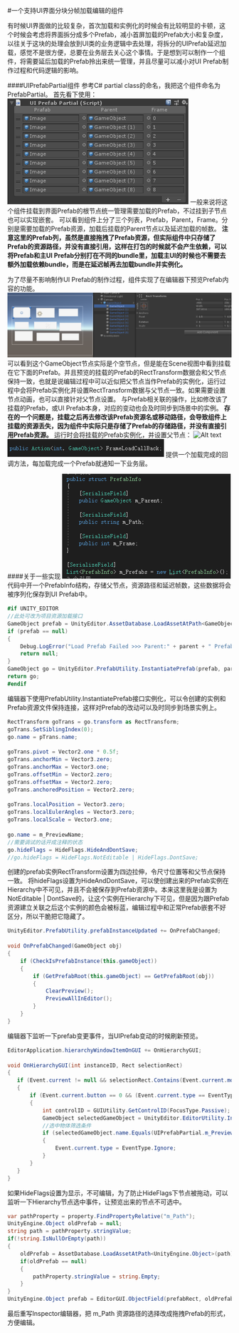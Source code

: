 #一个支持UI界面分块分帧加载编辑的组件

有时候UI界面做的比较复杂，首次加载和实例化的时候会有比较明显的卡顿，这个时候会考虑将界面拆分成多个Prefab，减小首屏加载的Prefab大小和复杂度，以往关于这块的处理会放到UI类的业务逻辑中去处理，将拆分的UIPrefab延迟加载，感觉不是很方便，总要在业务层去关心这个事情。于是想到可以制作一个组件，将需要延后加载的Prefab拎出来统一管理，并且尽量可以减小对UI Prefab制作过程和代码逻辑的影响。

####UIPrefabPartial组件
参考C# partial class的命名，我把这个组件命名为PrefabPartial。
首先看下使用：
![Alt text](./1632568805771.png)
一般来说将这个组件挂载到界面Prefab的根节点统一管理需要加载的Prefab，不过挂到子节点也可以实现嵌套。
可以看到组件上分了三个列表，Prefab，Parent，Frame。分别是需要加载的Prefab资源，加载后挂载的Parent节点以及延迟加载的帧数。
**注意这里的Prefab列，虽然是直接拖拽了Prefab资源，但实际组件中只存储了Prefab的资源路径，并没有直接引用，这样在打包的时候就不会产生依赖，可以将Prefab和主UI Prefab分别打在不同的bundle里，加载主UI的时候也不需要去额外加载依赖bundle，而是在延迟帧再去加载bundle并实例化。**

为了尽量不影响制作UI Prefab的制作过程，组件实现了在编辑器下预览Prefab内容的功能。
![Alt text](./1632569452273.png)
可以看到这个GameObject节点实际是个空节点，但是能在Scene视图中看到挂载在它下面的Prefab。并且预览的挂载的Prefab的RectTransform数据会和父节点保持一致，也就是说编辑过程中可以近似把父节点当作Prefab的实例化，运行过程中会将Prefab实例化并设置RectTransform数据与父节点一致。如果需要设置节点动画，也可以直接针对父节点设置。
与Prefab相关联的操作，比如修改该了挂载的Prefab，或UI Prefab本身，对应的变动也会及时同步到场景中的实例。
**存在的一个问题是，挂载之后再去修改该Prefab资源名或移动路径，会导致组件上挂载的资源丢失，因为组件中实际只是存储了Prefab的存储路径，并没有直接引用Prefab资源。**
运行时会将挂载的Prefab实例化，并设置父节点：
![Alt text](./PrefabPartial.gif)
![Alt text](./1632570948154.png)
提供一个加载完成的回调方法，每加载完成一个Prefab就通知一下业务层。

####关于一些实现
![Alt text](./1632571099240.png)
代码中开一个PrefabInfo结构，存储父节点，资源路径和延迟帧数，这些数据将会被序列化保存到UI Prefab中。
```csharp
#if UNITY_EDITOR
//此处可改为项目资源加载接口
GameObject prefab = UnityEditor.AssetDatabase.LoadAssetAtPath<GameObject>(path);
if (prefab == null)
{
    Debug.LogError("Load Prefab Failed >>> Parent:" + parent + " PrefabPath:" + path);
    return null;
}
GameObject go = UnityEditor.PrefabUtility.InstantiatePrefab(prefab, parent) as GameObject;// Instantiate(prefab, parent.transform);
return go;
#endif
```
编辑器下使用PrefabUtility.InstantiatePrefab接口实例化，可以令创建的实例和Prefab资源文件保持连接，这样对Prefab的改动可以及时同步到场景实例上。
```csharp
RectTransform goTrans = go.transform as RectTransform;
goTrans.SetSiblingIndex(0);
go.name = pTrans.name;

goTrans.pivot = Vector2.one * 0.5f;
goTrans.anchorMin = Vector3.zero;
goTrans.anchorMax = Vector3.one;
goTrans.offsetMin = Vector2.zero;
goTrans.offsetMax = Vector2.zero;
goTrans.anchoredPosition = Vector2.zero;

goTrans.localPosition = Vector3.zero;
goTrans.localEulerAngles = Vector3.zero;
goTrans.localScale = Vector3.one;

go.name = m_PreviewName;
//需要调试的话开成注释的状态
go.hideFlags = HideFlags.HideAndDontSave;
//go.hideFlags = HideFlags.NotEditable | HideFlags.DontSave;
```
创建的prefab实例RectTransform设置为四边拉伸，令尺寸位置等和父节点保持一致。
将hideFlags设置为HideAndDontSave，可以使创建出来的Prefab实例在Hierarchy中不可见，并且不会被保存到Prefab资源中。本来这里我是设置为NotEditable | DontSave的，让这个实例在Hierarchy下可见，但是因为跟Prefab资源建立关联之后这个实例的颜色会被标蓝，编辑过程中和正常Prefab嵌套不好区分，所以干脆把它隐藏了。
```csharp
UnityEditor.PrefabUtility.prefabInstanceUpdated += OnPrefabChanged;

void OnPrefabChanged(GameObject obj)
{
    if (CheckIsPrefabInstance(this.gameObject))
    {
        if (GetPrefabRoot(this.gameObject) == GetPrefabRoot(obj))
        {
            ClearPreview();
            PreviewAllInEditor();
        }
    }
}
```
编辑器下监听一下prefab变更事件，当UIPrefab变动的时候刷新预览。
```csharp
EditorApplication.hierarchyWindowItemOnGUI += OnHierarchyGUI;

void OnHierarchyGUI(int instanceID, Rect selectionRect)
{
   if (Event.current != null && selectionRect.Contains(Event.current.mousePosition))
   {
       if (Event.current.button == 0 && (Event.current.type == EventType.MouseDown))
       {
           int controlID = GUIUtility.GetControlID(FocusType.Passive);
           GameObject selectedGameObject = UnityEditor.EditorUtility.InstanceIDToObject(instanceID) as GameObject;
           //选中物体筛选条件
           if (selectedGameObject.name.Equals(UIPrefabPartial.m_PreviewName))
           {
               Event.current.type = EventType.Ignore;
           }
       }
   }
}
```
如果HideFlags设置为显示，不可编辑，为了防止HideFlags下节点被拖动，可以监听一下Hierarchy节点选中事件，让预览出来的节点不可选中。

```csharp
var pathProperty = property.FindPropertyRelative("m_Path");
UnityEngine.Object oldPrefab = null;
string path = pathProperty.stringValue;
if(!string.IsNullOrEmpty(path))
{
    oldPrefab = AssetDatabase.LoadAssetAtPath<UnityEngine.Object>(path);
    if(oldPrefab == null)
    {
        pathProperty.stringValue = string.Empty;
    }
}
UnityEngine.Object prefab = EditorGUI.ObjectField(prefabRect, oldPrefab, typeof(GameObject), false);
```
最后重写Inspector编辑器，把 m_Path 资源路径的选择改成拖拽Prefab的形式，方便编辑。

